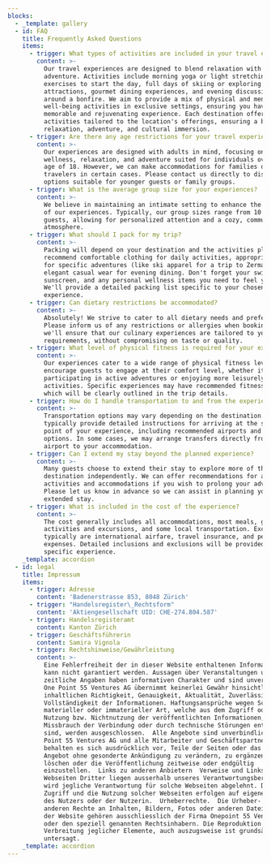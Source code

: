 ```yaml
---
blocks:
  - _template: gallery
  - id: FAQ
    title: Frequently Asked Questions
    items:
      - trigger: What types of activities are included in your travel experiences?
        content: >-
          Our travel experiences are designed to blend relaxation with
          adventure. Activities include morning yoga or light stretching
          exercises to start the day, full days of skiing or exploring local
          attractions, gourmet dining experiences, and evening discussions
          around a bonfire. We aim to provide a mix of physical and mental
          well-being activities in exclusive settings, ensuring you have a
          memorable and rejuvenating experience. Each destination offers unique
          activities tailored to the location's offerings, ensuring a balance of
          relaxation, adventure, and cultural immersion.
      - trigger: Are there any age restrictions for your travel experiences?
        content: >-
          Our experiences are designed with adults in mind, focusing on
          wellness, relaxation, and adventure suited for individuals over the
          age of 18. However, we can make accommodations for families or younger
          travelers in certain cases. Please contact us directly to discuss
          options suitable for younger guests or family groups.
      - trigger: What is the average group size for your experiences?
        content: >-
          We believe in maintaining an intimate setting to enhance the quality
          of our experiences. Typically, our group sizes range from 10 to 15
          guests, allowing for personalized attention and a cozy, communal
          atmosphere.
      - trigger: What should I pack for my trip?
        content: >-
          Packing will depend on your destination and the activities planned. We
          recommend comfortable clothing for daily activities, appropriate gear
          for specific adventures (like ski apparel for a trip to Zermatt), and
          elegant casual wear for evening dining. Don't forget your swimsuit,
          sunscreen, and any personal wellness items you need to feel your best.
          We'll provide a detailed packing list specific to your chosen
          experience.
      - trigger: Can dietary restrictions be accommodated?
        content: >-
          Absolutely! We strive to cater to all dietary needs and preferences.
          Please inform us of any restrictions or allergies when booking, and
          we'll ensure that our culinary experiences are tailored to your
          requirements, without compromising on taste or quality.
      - trigger: What level of physical fitness is required for your experiences?
        content: >-
          Our experiences cater to a wide range of physical fitness levels. We
          encourage guests to engage at their comfort level, whether it's
          participating in active adventures or enjoying more leisurely
          activities. Specific experiences may have recommended fitness levels,
          which will be clearly outlined in the trip details.
      - trigger: How do I handle transportation to and from the experience?
        content: >-
          Transportation options may vary depending on the destination. We
          typically provide detailed instructions for arriving at the starting
          point of your experience, including recommended airports and transfer
          options. In some cases, we may arrange transfers directly from the
          airport to your accommodation.
      - trigger: Can I extend my stay beyond the planned experience?
        content: >-
          Many guests choose to extend their stay to explore more of the
          destination independently. We can offer recommendations for additional
          activities and accommodations if you wish to prolong your adventure.
          Please let us know in advance so we can assist in planning your
          extended stay.
      - trigger: What is included in the cost of the experience?
        content: >-
          The cost generally includes all accommodations, most meals, guided
          activities and excursions, and some local transportation. Exclusions
          typically are international airfare, travel insurance, and personal
          expenses. Detailed inclusions and exclusions will be provided for each
          specific experience.
    _template: accordion
  - id: legal
    title: Impressum
    items:
      - trigger: Adresse
        content: 'Badenerstrasse 853, 8048 Zürich'
      - trigger: "Handelsregister\_Rechtsform"
        content: 'Aktiengesellschaft UID: CHE-274.804.587'
      - trigger: Handelsregisteramt
        content: Kanton Zürich
      - trigger: Geschäftsführerin
        content: Samira Vignola
      - trigger: Rechtshinweise/Gewährleistung
        content: >-
          Eine Fehlerfreiheit der in dieser Website enthaltenen Informationen
          kann nicht garantiert werden. Aussagen über Veranstaltungen und
          zeitliche Angaben haben informativen Charakter und sind unverbindlich.
          One Point 55 Ventures AG übernimmt keinerlei Gewähr hinsichtlich der
          inhaltlichen Richtigkeit, Genauigkeit, Aktualität, Zuverlässigkeit und
          Vollständigkeit der Informationen. Haftungsansprüche wegen Schäden
          materieller oder immaterieller Art, welche aus dem Zugriff oder der
          Nutzung bzw. Nichtnutzung der veröffentlichten Informationen, durch
          Missbrauch der Verbindung oder durch technische Störungen entstanden
          sind, werden ausgeschlossen.  Alle Angebote sind unverbindlich. One
          Point 55 Ventures AG und alle Mitarbeiter und Geschäftspartner
          behalten es sich ausdrücklich vor, Teile der Seiten oder das gesamte
          Angebot ohne gesonderte Ankündigung zu verändern, zu ergänzen, zu
          löschen oder die Veröffentlichung zeitweise oder endgültig
          einzustellen.  Links zu anderen Anbietern  Verweise und Links auf
          Webseiten Dritter liegen ausserhalb unseres Verantwortungsbereichs. Es
          wird jegliche Verantwortung für solche Webseiten abgelehnt. Der
          Zugriff und die Nutzung solcher Webseiten erfolgen auf eigene Gefahr
          des Nutzers oder der Nutzerin.  Urheberrechte.  Die Urheber- und alle
          anderen Rechte an Inhalten, Bildern, Fotos oder anderen Dateien auf
          der Website gehören ausschliesslich der Firma Onepoint 55 Ventures
          oder den speziell genannten Rechtsinhabern. Die Reproduktion oder
          Verbreitung jeglicher Elemente, auch auszugsweise ist grundsätzlich
          untersagt.
    _template: accordion
---
```



